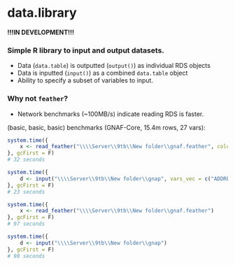 # data.library

**!!!IN DEVELOPMENT!!!**

### Simple R library to input and output datasets.

* Data (`data.table`) is outputted (`output()`) as individual RDS objects 
* Data is inputted (`input()`) as a combined `data.table` object
* Ability to specify a subset of variables to input.

### Why not `feather`?

* Network benchmarks (~100MB/s) indicate reading RDS is faster.

(basic, basic, basic) benchmarks (GNAF-Core, 15.4m rows, 27 vars):

```R
system.time({
    x <- read_feather("\\\\Server\\9tb\\New folder\\gnaf.feather", columns = c("ADDRESS_DETAIL_PID", "DATE_CREATED", "ADDRESS_LABEL"))
}, gcFirst = F)
# 32 seconds

system.time({
    d <- input("\\\\Server\\9tb\\New folder\\gnap", vars_vec = c("ADDRESS_DETAIL_PID", "DATE_CREATED", "ADDRESS_LABEL"))
}, gcFirst = F)
# 23 seconds

system.time({
    x <- read_feather("\\\\Server\\9tb\\New folder\\gnaf.feather")
}, gcFirst = F)
# 97 seconds

system.time({
    d <- input("\\\\Server\\9tb\\New folder\\gnap")
}, gcFirst = F)
# 90 seconds
```